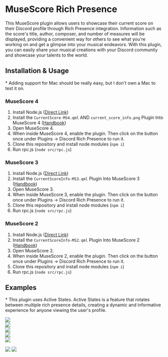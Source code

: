 # MuseScore Rich Presence
This MuseScore plugin allows users to showcase their current score on their Discord profile through Rich Presence integration. Information such as the score's title, author, composer, and number of measures will be displayed, providing a convenient way for others to see what you're working on and get a glimpse into your musical endeavors. With this plugin, you can easily share your musical creations with your Discord community and showcase your talents to the world.

## Installation & Usage
\* Adding support for Mac should be really easy, but I don't own a Mac to test it on.

### MuseScore 4
1. Install Node.js ([Direct Link](https://nodejs.org/en/))
2. Install the `CurrentScore-MS4.qml` AND `current_score_info.png` Plugin Into MuseScore 4 ([Handbook](https://musescore.org/en/handbook/3/plugins#installation))
3. Open MuseScore 4.
4. When inside MuseScore 4, enable the plugin. Then click on the button once under Plugins -> Discord Rich Presence to run it.
5. Clone this repository and install node modules (`npm i`)
6. Run rpc.js (`node src/rpc.js`)

### MuseScore 3
1. Install Node.js ([Direct Link](https://nodejs.org/en/))
2. Install the `CurrentScoreInfo-MS3.qml` Plugin Into MuseScore 3 ([Handbook](https://musescore.org/en/handbook/3/plugins#installation))
3. Open MuseScore 3.
4. When inside MuseScore 3, enable the plugin. Then click on the button once under Plugins -> Discord Rich Presence to run it.
5. Clone this repository and install node modules (`npm i`)
6. Run rpc.js (`node src/rpc.js`)

### MuseScore 2
1. Install Node.js ([Direct Link](https://nodejs.org/en/))
2. Install the `CurrentScoreInfo-MS2.qml` Plugin Into MuseScore 2 ([Handbook](https://musescore.org/en/handbook/2/plugins#installation))
3. Open MuseScore 2.
4. When inside MuseScore 2, enable the plugin. Then click on the button once under Plugins -> Discord Rich Presence to run it.
5. Clone this repository and install node modules (`npm i`)
6. Run rpc.js (`node src/rpc.js`)

## Examples
\* This plugin uses Active States. Active States is a feature that rotates between multiple rich presence details, creating a dynamic and informative experience for anyone viewing the user's profile.

![](https://i.imgur.com/9jbFAto.png)  
![](https://i.imgur.com/jDGESp9.png)  
![](https://i.imgur.com/Z7xH5ku.png)  
![](https://i.imgur.com/7sWW6Rw.png)  
![](https://i.imgur.com/pJ2ACGV.png)  
  
![](https://i.imgur.com/4QCRN4D.png)
![](https://i.imgur.com/bDRqdES.png)
